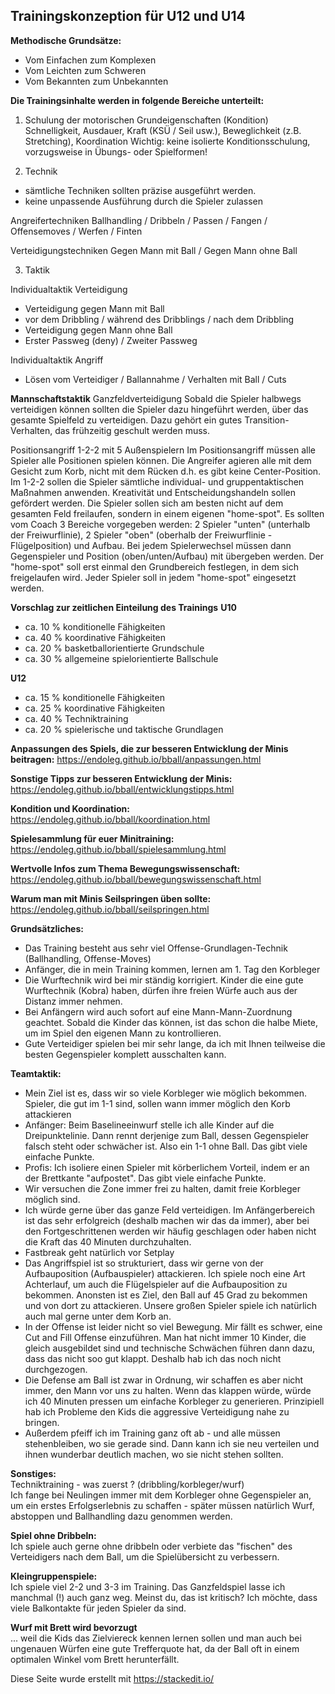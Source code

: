 
Trainingskonzeption für U12 und U14
---------------------------------------

**Methodische Grundsätze:**
- Vom Einfachen zum Komplexen
- Vom Leichten zum Schweren
- Vom Bekannten zum Unbekannten

**Die Trainingsinhalte werden in folgende Bereiche unterteilt:**
1. Schulung der motorischen Grundeigenschaften (Kondition)
Schnelligkeit, Ausdauer, Kraft (KSÜ / Seil usw.), Beweglichkeit (z.B. Stretching), Koordination
Wichtig: keine isolierte Konditionsschulung, vorzugsweise in Übungs- oder Spielformen!

2. Technik
- sämtliche Techniken sollten präzise ausgeführt werden.
- keine unpassende Ausführung durch die Spieler zulassen

Angreifertechniken
Ballhandling / Dribbeln / Passen / Fangen / Offensemoves / Werfen / Finten

Verteidigungstechniken
Gegen Mann mit Ball / Gegen Mann ohne Ball


3. Taktik

Individualtaktik Verteidigung
 - Verteidigung gegen Mann mit Ball
 - vor dem Dribbling / während des Dribblings / nach dem Dribbling
 - Verteidigung gegen Mann ohne Ball
 - Erster Passweg (deny) / Zweiter Passweg

Individualtaktik Angriff
 - Lösen vom Verteidiger / Ballannahme / Verhalten mit Ball / Cuts


**Mannschaftstaktik**
Ganzfeldverteidigung
Sobald die Spieler halbwegs verteidigen können sollten die Spieler dazu hingeführt werden, über das gesamte Spielfeld zu verteidigen. Dazu gehört ein gutes Transition-Verhalten, das frühzeitig geschult werden muss.

Positionsangriff 1-2-2 mit 5 Außenspielern
Im Positionsangriff müssen alle Spieler alle Positionen spielen können. Die Angreifer agieren alle mit dem Gesicht zum Korb, nicht mit dem Rücken d.h. es gibt keine Center-Position. Im 1-2-2 sollen die Spieler sämtliche individual- und gruppentaktischen Maßnahmen anwenden. Kreativität und Entscheidungshandeln sollen gefördert werden. Die Spieler sollen sich am besten nicht auf dem gesamten Feld freilaufen, sondern in einem eigenen "home-spot". Es sollten vom Coach 3 Bereiche vorgegeben werden: 2 Spieler "unten" (unterhalb der Freiwurflinie), 2 Spieler "oben" (oberhalb der Freiwurflinie - Flügelposition) und Aufbau. Bei jedem Spielerwechsel müssen dann Gegenspieler und Position (oben/unten/Aufbau) mit übergeben werden. Der "home-spot" soll erst einmal den Grundbereich festlegen, in dem sich freigelaufen wird. Jeder Spieler soll in jedem "home-spot" eingesetzt werden.

**Vorschlag zur zeitlichen Einteilung des Trainings**
**U10**

 - ca. 10 % konditionelle Fähigkeiten 
 - ca. 40 % koordinative Fähigkeiten
 - ca. 20 % basketballorientierte Grundschule
 - ca. 30 % allgemeine spielorientierte Ballschule

**U12**

 - ca. 15 % konditionelle Fähigkeiten 
 - ca. 25 % koordinative Fähigkeiten
 - ca. 40 % Techniktraining 
 - ca. 20 % spielerische und taktische Grundlagen

**Anpassungen des Spiels, die zur besseren Entwicklung der Minis beitragen:**
https://endoleg.github.io/bball/anpassungen.html

**Sonstige Tipps zur besseren Entwicklung der Minis:**
https://endoleg.github.io/bball/entwicklungstipps.html

**Kondition und Koordination:**
https://endoleg.github.io/bball/koordination.html

**Spielesammlung für euer Minitraining:**
https://endoleg.github.io/bball/spielesammlung.html

**Wertvolle Infos zum Thema Bewegungswissenschaft:**
https://endoleg.github.io/bball/bewegungswissenschaft.html

**Warum man mit Minis Seilspringen üben sollte:**
https://endoleg.github.io/bball/seilspringen.html

**Grundsätzliches:**  
- Das Training besteht aus sehr viel Offense-Grundlagen-Technik (Ballhandling, Offense-Moves)  
- Anfänger, die in mein Training kommen, lernen am 1. Tag den Korbleger  
- Die Wurftechnik wird bei mir ständig korrigiert. Kinder die eine gute Wurftechnik (Kobra) haben, dürfen ihre freien Würfe auch aus der Distanz immer nehmen.  
- Bei Anfängern wird auch sofort auf eine Mann-Mann-Zuordnung geachtet. Sobald die Kinder das können, ist das schon die halbe Miete, um im Spiel den eigenen Mann zu kontrollieren.  
- Gute Verteidiger spielen bei mir sehr lange, da ich mit Ihnen teilweise die besten Gegenspieler komplett ausschalten kann.

  
**Teamtaktik:**  
- Mein Ziel ist es, dass wir so viele Korbleger wie möglich bekommen. Spieler, die gut im 1-1 sind, sollen wann immer möglich den Korb attackieren  
- Anfänger: Beim Baselineeinwurf stelle ich alle Kinder auf die Dreipunktelinie. Dann rennt derjenige zum Ball, dessen Gegenspieler falsch steht oder schwächer ist. Also ein 1-1 ohne Ball. Das gibt viele einfache Punkte.  
- Profis: Ich isoliere einen Spieler mit körberlichem Vorteil, indem er an der Brettkante "aufpostet". Das gibt viele einfache Punkte.  
- Wir versuchen die Zone immer frei zu halten, damit freie Korbleger möglich sind.  
- Ich würde gerne über das ganze Feld verteidigen. Im Anfängerbereich ist das sehr erfolgreich (deshalb machen wir das da immer), aber bei den Fortgeschrittenen werden wir häufig geschlagen oder haben nicht die Kraft das 40 Minuten durchzuhalten.  
- Fastbreak geht natürlich vor Setplay  
- Das Angriffspiel ist so strukturiert, dass wir gerne von der Aufbauposition (Aufbauspieler) attackieren. Ich spiele noch eine Art Achterlauf, um auch die Flügelspieler auf die Aufbauposition zu bekommen. Anonsten ist es Ziel, den Ball auf 45 Grad zu bekommen und von dort zu attackieren. Unsere großen Spieler spiele ich natürlich auch mal gerne unter dem Korb an.  
- In der Offense ist leider nicht so viel Bewegung. Mir fällt es schwer, eine Cut and Fill Offense einzuführen. Man hat nicht immer 10 Kinder, die gleich ausgebildet sind und technische Schwächen führen dann dazu, dass das nicht soo gut klappt. Deshalb hab ich das noch nicht durchgezogen.  
- Die Defense am Ball ist zwar in Ordnung, wir schaffen es aber nicht immer, den Mann vor uns zu halten. Wenn das klappen würde, würde ich 40 Minuten pressen um einfache Korbleger zu generieren. Prinzipiell hab ich Probleme den Kids die aggressive Verteidigung nahe zu bringen.  
- Außerdem pfeiff ich im Training ganz oft ab - und alle müssen stehenbleiben, wo sie gerade sind. Dann kann ich sie neu verteilen und ihnen wunderbar deutlich machen, wo sie nicht stehen sollten.

  
**Sonstiges:**  
Techniktraining - was zuerst ? (dribbling/korbleger/wurf)  
Ich fange bei Neulingen immer mit dem Korbleger ohne Gegenspieler an, um ein erstes Erfolgserlebnis zu schaffen - später müssen natürlich Wurf, abstoppen und Ballhandling dazu genommen werden.

**Spiel ohne Dribbeln:**  
Ich spiele auch gerne ohne dribbeln oder verbiete das "fischen" des Verteidigers nach dem Ball, um die Spielübersicht zu verbessern.

**Kleingruppenspiele:**  
Ich spiele viel 2-2 und 3-3 im Training. Das Ganzfeldspiel lasse ich manchmal (!) auch ganz weg. Meinst du, das ist kritisch? Ich möchte, dass viele Balkontakte für jeden Spieler da sind.

**Wurf mit Brett wird bevorzugt**  
... weil die Kids das Zielviereck kennen lernen sollen und man auch bei ungenauen Würfen eine gute Trefferquote hat, da der Ball oft in einem optimalen Winkel vom Brett herunterfällt.

Diese Seite wurde erstellt mit https://stackedit.io/



